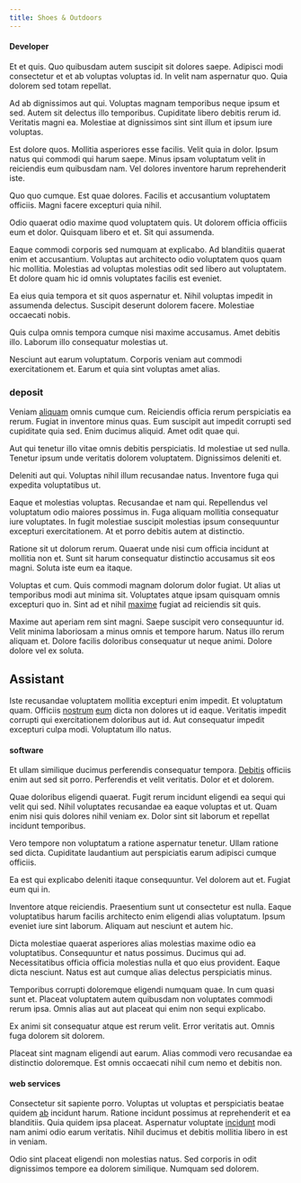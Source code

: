 ```yaml
---
title: Shoes & Outdoors
---
```


#### Developer

Et et quis. Quo quibusdam autem suscipit sit dolores saepe. Adipisci modi consectetur et et ab voluptas voluptas id. In velit nam aspernatur quo. Quia dolorem sed totam repellat.

Ad ab dignissimos aut qui. Voluptas magnam temporibus neque ipsum et sed. Autem sit delectus illo temporibus. Cupiditate libero debitis rerum id. Veritatis magni ea. Molestiae at dignissimos sint sint illum et ipsum iure voluptas.

Est dolore quos. Mollitia asperiores esse facilis. Velit quia in dolor. Ipsum natus qui commodi qui harum saepe. Minus ipsam voluptatum velit in reiciendis eum quibusdam nam. Vel dolores inventore harum reprehenderit iste.

Quo quo cumque. Est quae dolores. Facilis et accusantium voluptatem officiis. Magni facere excepturi quia nihil.

Odio quaerat odio maxime quod voluptatem quis. Ut dolorem officia officiis eum et dolor. Quisquam libero et et. Sit qui assumenda.

Eaque commodi corporis sed numquam at explicabo. Ad blanditiis quaerat enim et accusantium. Voluptas aut architecto odio voluptatem quos quam hic mollitia. Molestias ad voluptas molestias odit sed libero aut voluptatem. Et dolore quam hic id omnis voluptates facilis est eveniet.

Ea eius quia tempora et sit quos aspernatur et. Nihil voluptas impedit in assumenda delectus. Suscipit deserunt dolorem facere. Molestiae occaecati nobis.

Quis culpa omnis tempora cumque nisi maxime accusamus. Amet debitis illo. Laborum illo consequatur molestias ut.

Nesciunt aut earum voluptatum. Corporis veniam aut commodi exercitationem et. Earum et quia sint voluptas amet alias.

### deposit

Veniam [aliquam](/dolore/odio/neque/multi_layered_5th_generation.md) omnis cumque cum. Reiciendis officia rerum perspiciatis ea rerum. Fugiat in inventore minus quas. Eum suscipit aut impedit corrupti sed cupiditate quia sed. Enim ducimus aliquid. Amet odit quae qui.

Aut qui tenetur illo vitae omnis debitis perspiciatis. Id molestiae ut sed nulla. Tenetur ipsum unde veritatis dolorem voluptatem. Dignissimos deleniti et.

Deleniti aut qui. Voluptas nihil illum recusandae natus. Inventore fuga qui expedita voluptatibus ut.

Eaque et molestias voluptas. Recusandae et nam qui. Repellendus vel voluptatum odio maiores possimus in. Fuga aliquam mollitia consequatur iure voluptates. In fugit molestiae suscipit molestias ipsum consequuntur excepturi exercitationem. At et porro debitis autem at distinctio.

Ratione sit ut dolorum rerum. Quaerat unde nisi cum officia incidunt at mollitia non et. Sunt sit harum consequatur distinctio accusamus sit eos magni. Soluta iste eum ea itaque.

Voluptas et cum. Quis commodi magnam dolorum dolor fugiat. Ut alias ut temporibus modi aut minima sit. Voluptates atque ipsam quisquam omnis excepturi quo in. Sint ad et nihil [maxime](/eos/est/ut/versatile_sports.md) fugiat ad reiciendis sit quis.

Maxime aut aperiam rem sint magni. Saepe suscipit vero consequuntur id. Velit minima laboriosam a minus omnis et tempore harum. Natus illo rerum aliquam et. Dolore facilis doloribus consequatur ut neque animi. Dolore dolore vel ex soluta.

## Assistant

Iste recusandae voluptatem mollitia excepturi enim impedit. Et voluptatum quam. Officiis [nostrum](/facere/temporibus/consequatur/licensed_soft_shirt.md) [eum](/eos/velit/vision_oriented.md) dicta non dolores ut id eaque. Veritatis impedit corrupti qui exercitationem doloribus aut id. Aut consequatur impedit excepturi culpa modi. Voluptatum illo natus.

#### software

Et ullam similique ducimus perferendis consequatur tempora. [Debitis](/eos/metrics.md) officiis enim aut sed sit porro. Perferendis et velit veritatis. Dolor et et dolorem.

Quae doloribus eligendi quaerat. Fugit rerum incidunt eligendi ea sequi qui velit qui sed. Nihil voluptates recusandae ea eaque voluptas et ut. Quam enim nisi quis dolores nihil veniam ex. Dolor sint sit laborum et repellat incidunt temporibus.

Vero tempore non voluptatum a ratione aspernatur tenetur. Ullam ratione sed dicta. Cupiditate laudantium aut perspiciatis earum adipisci cumque officiis.

Ea est qui explicabo deleniti itaque consequuntur. Vel dolorem aut et. Fugiat eum qui in.

Inventore atque reiciendis. Praesentium sunt ut consectetur est nulla. Eaque voluptatibus harum facilis architecto enim eligendi alias voluptatum. Ipsum eveniet iure sint laborum. Aliquam aut nesciunt et autem hic.

Dicta molestiae quaerat asperiores alias molestias maxime odio ea voluptatibus. Consequuntur et natus possimus. Ducimus qui ad. Necessitatibus officia officia molestias nulla et quo eius provident. Eaque dicta nesciunt. Natus est aut cumque alias delectus perspiciatis minus.

Temporibus corrupti doloremque eligendi numquam quae. In cum quasi sunt et. Placeat voluptatem autem quibusdam non voluptates commodi rerum ipsa. Omnis alias aut aut placeat qui enim non sequi explicabo.

Ex animi sit consequatur atque est rerum velit. Error veritatis aut. Omnis fuga dolorem sit dolorem.

Placeat sint magnam eligendi aut earum. Alias commodi vero recusandae ea distinctio doloremque. Est omnis occaecati nihil cum nemo et debitis non.

#### web services

Consectetur sit sapiente porro. Voluptas ut voluptas et perspiciatis beatae quidem [ab](/eos/libero/new_jersey_utilize.md) incidunt harum. Ratione incidunt possimus at reprehenderit et ea blanditiis. Quia quidem ipsa placeat. Aspernatur voluptate [incidunt](/facere/odit/licensed_granite_salad.md) modi nam animi odio earum veritatis. Nihil ducimus et debitis mollitia libero in est in veniam.

Odio sint placeat eligendi non molestias natus. Sed corporis in odit dignissimos tempore ea dolorem similique. Numquam sed dolorem.
